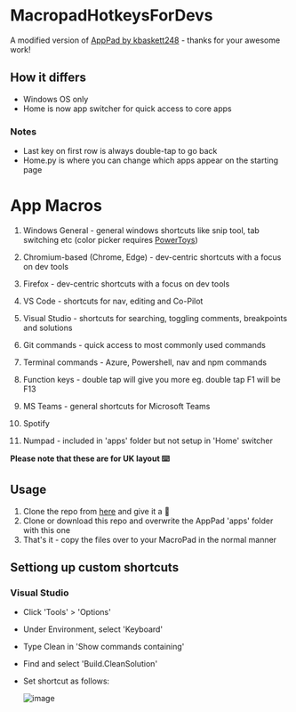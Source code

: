 # MacropadHotkeysForDevs

A modified version of [AppPad by kbaskett248](https://github.com/kbaskett248/adafruit_MacroPad) - thanks for your awesome work!

## How it differs
- Windows OS only
- Home is now app switcher for quick access to core apps

### Notes
- Last key on first row is always double-tap to go back
- Home.py is where you can change which apps appear on the starting page

# App Macros
1. Windows General - general windows shortcuts like snip tool, tab switching etc (color picker requires [PowerToys](https://docs.microsoft.com/en-us/windows/powertoys/))
2. Chromium-based (Chrome, Edge) - dev-centric shortcuts with a focus on dev tools
3. Firefox - dev-centric shortcuts with a focus on dev tools
4. VS Code - shortcuts for nav, editing and Co-Pilot
5. Visual Studio - shortcuts for searching, toggling comments, breakpoints and solutions
6. Git commands - quick access to most commonly used commands
7. Terminal commands - Azure, Powershell, nav and npm commands
8. Function keys - double tap will give you more eg. double tap F1 will be F13
9. MS Teams - general shortcuts for Microsoft Teams 
10. Spotify

11. Numpad - included in 'apps' folder but not setup in 'Home' switcher

**Please note that these are for UK layout ⌨️**

## Usage
1. Clone the repo from [here](https://github.com/kbaskett248/adafruit_MacroPad) and give it a 🌟
2. Clone or download this repo and overwrite the AppPad 'apps' folder with this one
3. That's it - copy the files over to your MacroPad in the normal manner

## Settiong up custom shortcuts
### Visual Studio
- Click 'Tools' > 'Options'
- Under Environment, select 'Keyboard'
- Type Clean in 'Show commands containing'
- Find and select 'Build.CleanSolution'
- Set shortcut as follows:

  ![image](https://user-images.githubusercontent.com/33488943/174443056-653881eb-3280-4841-a737-dfbd4cee1b43.png)
